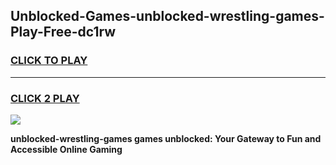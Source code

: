 
## Unblocked-Games-unblocked-wrestling-games-Play-Free-dc1rw
<h3>
<a href="https://premium76.site?title=unblocked-wrestling-games&ref=17A">CLICK TO PLAY</a></h3>
<hr>

<h3>
<a href="https://premium76.site?title=unblocked-wrestling-games&ref=17A">CLICK 2 PLAY</a>
  
</h3>

<a href="https://premium76.site?title=unblocked-wrestling-games&ref=17A"><img src="https://clearcache.store/games.png"></a>


**unblocked-wrestling-games games unblocked: Your Gateway to Fun and Accessible Online Gaming**
